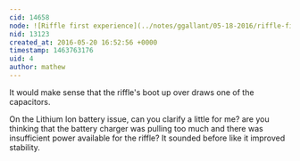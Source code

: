 ```yaml
---
cid: 14658
node: ![Riffle first experience](../notes/ggallant/05-18-2016/riffle-first-experience)
nid: 13123
created_at: 2016-05-20 16:52:56 +0000
timestamp: 1463763176
uid: 4
author: mathew
---
```


It would make sense that the riffle's boot up over draws one of the capacitors. 

On the Lithium Ion battery issue, can you clarify a little for me? are you thinking that the battery charger was pulling too much and there was insufficient power available for the riffle?  It sounded before like it improved stability.
